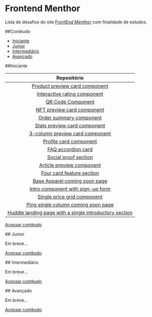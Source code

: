 
# Frontend Menthor

Lista de desafios do site [FrontEnd Menthor](https://www.frontendmentor.io/) com finalidade de estudos.


<a name="contéudo"> 
##Contéudo
</a>


- [Iniciante](#iniciante)
- [Junior](#junior)
- [Intermediário](#intermediário)
- [Avançado](#avançado)


<a name="iniciante"> 
##Iniciante 
</a>


|  Repositório                                                                                                                                   |
|:----------------------------------------------------------------------------------------------------------------------------------------------:|
|[Product preview card component](https://github.com/BrunoSilvaFaria/Desafios-Front-End-Menthor/tree/main/Newbie/product-preview-card-component) |
| [Interactive rating component](https://github.com/BrunoSilvaFaria/Desafios-Front-End-Menthor/tree/main/Newbie/interactive-rating-component-main)|
| [QR Code Component](https://github.com/BrunoSilvaFaria/Desafios-Front-End-Menthor/tree/main/Newbie/qr-code-component-main) |
| [NFT preview card component](https://github.com/BrunoSilvaFaria/Desafios-Front-End-Menthor/tree/main/Newbie/nft-preview-card-component-main)|
| [Order summary component](https://github.com/BrunoSilvaFaria/Desafios-Front-End-Menthor/tree/main/)  |
| [Stats preview card component](https://github.com/BrunoSilvaFaria/Desafios-Front-End-Menthor/tree/main/)|
| [3-column preview card component](https://github.com/BrunoSilvaFaria/Desafios-Front-End-Menthor/tree/main/) |
| [Profile card component](https://github.com/BrunoSilvaFaria/Desafios-Front-End-Menthor/tree/main/) |
| [FAQ accordion card](https://github.com/BrunoSilvaFaria/Desafios-Front-End-Menthor/tree/main/)|
| [Social proof section](https://github.com/BrunoSilvaFaria/Desafios-Front-End-Menthor/tree/main/) |
| [Article preview component](https://github.com/BrunoSilvaFaria/Desafios-Front-End-Menthor/tree/main/)|
| [Four card feature section](https://github.com/BrunoSilvaFaria/Desafios-Front-End-Menthor/tree/main/)|
| [Base Apparel coming soon page](https://github.com/BrunoSilvaFaria/Desafios-Front-End-Menthor/tree/main/) |
| [Intro component with sign-up form](https://github.com/BrunoSilvaFaria/Desafios-Front-End-Menthor/tree/main/) |
| [Single price grid component](https://github.com/BrunoSilvaFaria/Desafios-Front-End-Menthor/tree/main/) |
| [Ping single column coming soon page](https://github.com/BrunoSilvaFaria/Desafios-Front-End-Menthor/tree/main/) |
| [Huddle landing page with a single introductory section](https://github.com/BrunoSilvaFaria/Desafios-Front-End-Menthor/tree/main/) |


[Acessar contéudo](#contéudo)

<a name="junior"> 
## Junior
</a>

Em breve...


[Acessar contéudo](#contéudo)

<a name="intermediário"> 
## Intermediário
</a>

Em breve...

[Acessar contéudo](#contéudo)

<a name="avançado"> 
## Avançado
</a>

Em breve...

[Acessar contéudo](#contéudo)